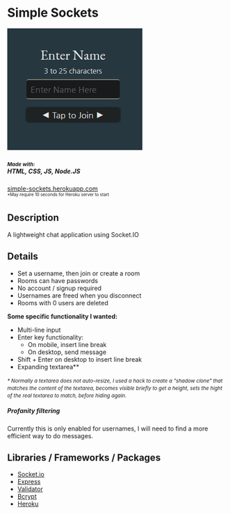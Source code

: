 <h1>Simple Sockets</h1>
<img src="https://raw.githubusercontent.com/PaulB-H/simple_sockets/main/simplesockets.png" />

<h5><small>Made with:</small><br /> HTML, CSS, JS, Node.JS</h5>

<p>
  <a href="https://simple-sockets.herokuapp.com/" target="_blank">
    simple-sockets.herokuapp.com
  </a>
  <br />
  <small><sup>
    *May require 10 seconds for Heroku server to start
   </sup></small>
</p>

<h2>Description</h2>
<p>A lightweight chat application using Socket.IO</p>

<h2>Details</h2>

<ul>
	<li>Set a username, then join or create a room</li>
	<li>Rooms can have passwords</li>
	<li>No account / signup required</li>
	<li>Usernames are freed when you disconnect</li>
	<li>Rooms with 0 users are deleted</li>
</ul>

<p><strong>Some specific functionality I wanted:</strong></p>
<ul>
	<li>Multi-line input</li>
	<li>
		Enter key functionality:
		<ul>
			<li>On mobile, insert line break</li>
    		<li>On desktop, send message</li>
    	</ul>
	</li>
	<li>Shift + Enter on desktop to insert line break</li>
	<li>Expanding textarea**</li>
</ul>

<p><small><em>* Normally a textarea does not auto-resize, I used a hack to create a "shadow clone" that matches the content of the textarea, becomes visible briefly to get a height, sets the hight of the real textarea to match, before hiding again.</em></small></p>

<h5>Profanity filtering</h5>
<p>Currently this is only enabled for usernames, I will need to find a more efficient way to do messages.</p>

<h2>Libraries / Frameworks / Packages</h2>
<ul>

  <li>
    <a href="https://www.npmjs.com/package/socket.io" target="_blank">
      Socket.io
    </a>
  </li>

  <li>
    <a href="https://www.npmjs.com/package/express" target="_blank">
      Express
    </a>
  </li>
  
  <li>
    <a href="https://www.npmjs.com/package/validator" target="_blank">
      Validator
    </a>
  </li>
  
  <li>
    <a href="https://www.npmjs.com/package/bcrypt" target="_blank">
      Bcrypt
    </a>
  </li>
  
  <li>
    <a href="https://dashboard.heroku.com/" target="_blank">
      Heroku
    </a>
  </li>

</ul>
